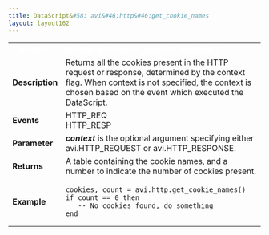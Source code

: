 ```yaml
---
title: DataScript&#58; avi&#46;http&#46;get_cookie_names
layout: layout162
---
```

<table class="table table-hover table table-bordered table-hover">  
<tbody>       
<tr>   
<td><font size="3" color="white"><strong>Function</strong></font></td>
<td><font color="white"><b>avi.http.get_cookie_names ( [context] )</b></font></td>
</tr>
<tr>   
<td><font size="3"><strong>Description</strong></font></td>
<td>Returns all the cookies present in the HTTP request or response, determined by the context flag.  When context is not specified, the context is chosen based on the event which executed the DataScript.</td>
</tr>
<tr>   
<td><font size="3"><strong>Events</strong></font></td>
<td>HTTP_REQ<br> HTTP_RESP</td>
</tr>
<tr>   
<td><font size="3"><strong>Parameter</strong></font></td>
<td><strong><em>context</em> </strong>is the optional argument specifying either avi.HTTP_REQUEST or avi.HTTP_RESPONSE.</td>
</tr>
<tr>   
<td><font size="3"><strong>Returns</strong></font></td>
<td>A table containing the cookie names, and a number to indicate the number of cookies present.</td>
</tr>
<tr>   
<td><font size="3"><strong>Example</strong></font></td>
<td><!-- Crayon Syntax Highlighter v2.7.1 --> <pre><code class="language-lua">cookies, count = avi.http.get_cookie_names()
if count == 0 then
   -- No cookies found, do something
end</code></pre> 
<!-- [Format Time: 0.0013 seconds] --></td>
</tr>
</tbody>
</table> 